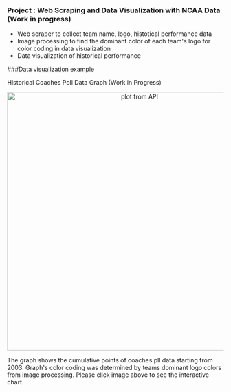 ### Project : Web Scraping and Data Visualization with NCAA Data (Work in progress)

- Web scraper to collect team name, logo, histotical performance data 
- Image processing to find the dominant color of each team's logo for color coding in data visualization
- Data visualization of historical performance 


###Data visualization example

Historical Coaches Poll Data Graph (Work in Progress)

 
<div>
    <a href="https://plot.ly/~ml44/178/" target="_blank" title="plot from API" style="display: block; text-align: center;"><img src="https://plot.ly/~ml44/178.png" alt="plot from API" style="max-width: 100%;width: 600px;"  width="600" onerror="this.onerror=null;this.src='https://plot.ly/404.png';" /></a></div>

The graph shows the cumulative points of coaches pll data starting from 2003. Graph's color coding was determined by teams dominant logo colors from image processing. Please click image above to see the interactive chart. 

 
